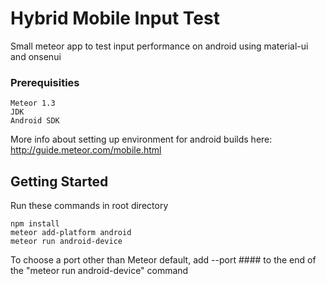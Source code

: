 # Hybrid Mobile Input Test

Small meteor app to test input performance on android using material-ui and onsenui

### Prerequisities

```
Meteor 1.3
JDK
Android SDK
```

More info about setting up environment for android builds here: http://guide.meteor.com/mobile.html

## Getting Started

Run these commands in root directory
```
npm install
meteor add-platform android
meteor run android-device
```

To choose a port other than Meteor default, add --port #### to the end of the "meteor run android-device" command
